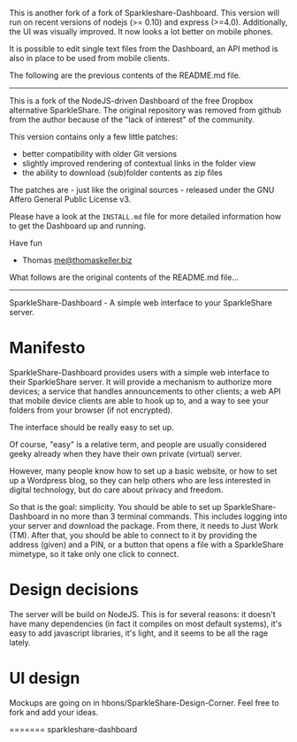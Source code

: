 This is another fork of a fork of Sparkleshare-Dashboard.
This version will run on recent versions of nodejs (>= 0.10) and express (>=4.0).
Additionally, the UI was visually improved. It now looks a lot better on mobile phones.

It is possible to edit single text files from the Dashboard, an API method
is also in place to be used from mobile clients.



The following are the previous contents of the README.md file.

----

This is a fork of the NodeJS-driven Dashboard of the free Dropbox
alternative SparkleShare. The original repository was removed from
github from the author because of the "lack of interest" of the
community.

This version contains only a few little patches:

- better compatibility with older Git versions
- slightly improved rendering of contextual links in the folder view
- the ability to download (sub)folder contents as zip files

The patches are - just like the original sources - released under the
GNU Affero General Public License v3.

Please have a look at the `INSTALL.md` file for more detailed
information how to get the Dashboard up and running.

Have fun
- Thomas <me@thomaskeller.biz>


What follows are the original contents of the README.md file...

----

SparkleShare-Dashboard - A simple web interface to your SparkleShare server.


Manifesto
=========

SparkleShare-Dashboard provides users with a simple web interface to 
their SparkleShare server. It will provide a mechanism to authorize more 
devices; a service that handles announcements to other clients; a web API 
that mobile device clients are able to hook up to, and a way to see your
folders from your browser (if not encrypted).

The interface should be really easy to set up. 

Of course, "easy" is a relative term, and people are usually considered 
geeky already when they have their own private (virtual) server.

However, many people know how to set up a basic website, or how to set up
a Wordpress blog, so they can help others who are less interested in
digital technology, but do care about privacy and freedom.

So that is the goal: simplicity. You should be able to set up 
SparkleShare-Dashboard in no more than 3 terminal commands. This includes 
logging into your server and download the package. From there, it needs 
to Just Work (TM). After that, you should be able to connect to it by 
providing the address (given) and a PIN, or a button that opens a file with 
a SparkleShare mimetype, so it take only one click to connect.


Design decisions
================

The server will be build on NodeJS. This is for several reasons: it doesn't 
have many dependencies (in fact it compiles on most default systems), it's 
easy to add javascript libraries, it's light, and it seems to be all the 
rage lately.


UI design
=========

Mockups are going on in hbons/SparkleShare-Design-Corner.
Feel free to fork and add your ideas.

=======
sparkleshare-dashboard
